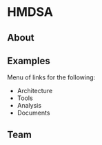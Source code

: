 HMDSA
=====

## About ##

## Examples ##

Menu of links for the following:
* Architecture
* Tools
* Analysis
* Documents

## Team ##
